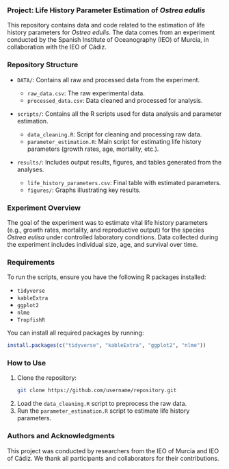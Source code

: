 ### Project: Life History Parameter Estimation of *Ostrea edulis*

This repository contains data and code related to the estimation of life history parameters for *Ostrea edulis*. The data comes from an experiment conducted by the Spanish Institute of Oceanography (IEO) of Murcia, in collaboration with the IEO of Cádiz.

### Repository Structure

- `DATA/`: Contains all raw and processed data from the experiment.
  - `raw_data.csv`: The raw experimental data.
  - `processed_data.csv`: Data cleaned and processed for analysis.

- `scripts/`: Contains all the R scripts used for data analysis and parameter estimation.
  - `data_cleaning.R`: Script for cleaning and processing raw data.
  - `parameter_estimation.R`: Main script for estimating life history parameters (growth rates, age, mortality, etc.).
  
- `results/`: Includes output results, figures, and tables generated from the analyses.
  - `life_history_parameters.csv`: Final table with estimated parameters.
  - `figures/`: Graphs illustrating key results.
  
### Experiment Overview

The goal of the experiment was to estimate vital life history parameters (e.g., growth rates, mortality, and reproductive output) for the species *Ostrea eulisa* under controlled laboratory conditions. Data collected during the experiment includes individual size, age, and survival over time.

### Requirements

To run the scripts, ensure you have the following R packages installed:

- `tidyverse`
- `kableExtra`
- `ggplot2`
- `nlme`
- `TropfishR`

You can install all required packages by running:

```R
install.packages(c("tidyverse", "kableExtra", "ggplot2", "nlme"))
```

### How to Use

1. Clone the repository:
   ```bash
   git clone https://github.com/username/repository.git
   ```
2. Load the `data_cleaning.R` script to preprocess the raw data.
3. Run the `parameter_estimation.R` script to estimate life history parameters.

### Authors and Acknowledgments

This project was conducted by researchers from the IEO of Murcia and IEO of Cádiz. We thank all participants and collaborators for their contributions.

